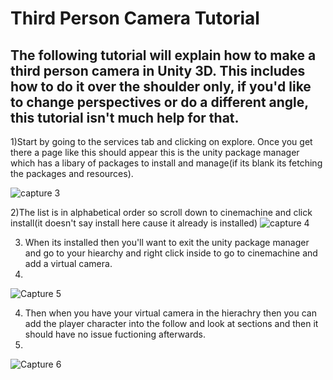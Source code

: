 # Third Person Camera Tutorial
## The following tutorial will explain how to make a third person camera in Unity 3D. This includes how to do it over the shoulder only, if you'd like to change perspectives or do a different angle, this tutorial isn't much help for that.
1)Start by going to the services tab and clicking on explore. Once you get there a page like this should appear this is the unity package manager which has a libary of packages to install and manage(if its blank its fetching the packages and resources).

![capture 3](https://github.com/user-attachments/assets/ab5b31df-75e6-4857-81bc-cdab75acb1f4)

2)The list is in alphabetical order so scroll down to cinemachine and click install(it doesn't say install here cause it already is installed) 
![capture 4](https://github.com/user-attachments/assets/86a5c64c-4fd7-4348-970a-5c60b7588374)

3) When its installed then you'll want to exit the unity package manager and go to your hiearchy and right click inside to go to cinemachine and add a virtual camera.
9) 
 ![Capture 5](https://github.com/user-attachments/assets/2ae674dd-8dff-4d8a-bb12-9840c29d8e00)

4) Then when you have your virtual camera in the hierachry then you can add the player character into the follow and look at sections and then it should have no issue fuctioning afterwards.
7) 
![Capture 6](https://github.com/user-attachments/assets/76c7873e-00d9-469e-869a-28df4069c7e9)
